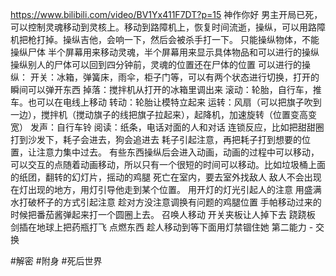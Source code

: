 https://www.bilibili.com/video/BV1Yx411F7DT?p=15
神作你好
男主开局已死，可以控制灵魂移动到灵核上。移动到路障机上，恢复时间流逝，操纵，可以用路障机把枪打掉。操纵吉他，会响一下，然后会被杀手打一下。
只能操纵物体，不能操纵尸体
半个屏幕用来移动灵魂，半个屏幕用来显示具体物品和可以进行的操纵
操纵别人的尸体可以回到四分钟前，灵魂的位置还在尸体的位置
可以进行的操纵：
开关：冰箱，弹簧床，雨伞，柜子门等，可以有两个状态进行切换，打开的瞬间可以弹开东西
掉落：搅拌机从打开的冰箱里调出来
滚动：轮胎，自行车，推车。也可以在电线上移动
转动：轮胎让模特立起来
运转：风扇（可以把旗子吹到一边），搅拌机（搅动旗子的线把旗子拉起来），起降机，加速旋转（位置变高变宽）
发声：自行车铃
阅读：纸条，电话对面的人和对话
连锁反应，比如把甜甜圈打到沙发下，耗子会进去，狗会追进去
耗子引起注意，再把耗子打到想要的位置，让注意力集中过去。
有些东西操纵后会进入动画，动画的过程中可以移动，可以交互的点随着动画移动，所以只有一个很短的时间可以移动。比如垃圾桶上面的纸团，翻转的幻灯片，摇动的鸡腿
死亡在室内，要去室外找敌人
敌人不会出现在灯出现的地方，用灯引导他走到某个位置。
用开灯的灯光引起人的注意
用盛满水打破杯子的方式引起注意
趁对方没注意调换有问题的鸡腿位置
手帕移动过来的时候把番茄酱弹起来打一个圆圈上去。
召唤人移动
开关夹板让人掉下去
跷跷板
剑插在地球上把药瓶打飞
点燃东西
趁人移动到等下面用灯禁锢住她
第二能力 - 交换




#解密 #附身 #死后世界 
